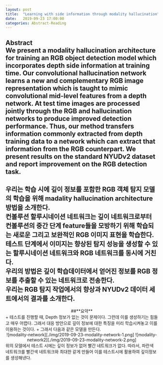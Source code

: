 ```yaml
---
layout: post
title:  "Learning with side information through modality hallucination"
date:   2019-09-23 17:00:00
categories: Abstract-Reading
---
```

Abstract  
We present a modality hallucination architecture for training an RGB object detection model which incorporates depth side information at training time. Our convolutional hallucination network learns a new and complementary RGB image representation which is taught to mimic convolutional mid-level features from a depth network. At test time images are processed jointly through the RGB and hallucination networks to produce improved detection performance. Thus, our method transfers information commonly extracted from depth training data to a network which can extract that information from the RGB counterpart. We present results on the standard NYUDv2 dataset and report improvement on the RGB detection task.
---
우리는 학습 시에 깊이 정보를 포함한 RGB 객체 탐지 모델의 학습을 위해 madality hallucination architecture방법을 소개한다.  
컨볼루션 할루시네이션 네트워크는 깊이 네트워크로부터 컨볼루션의 중간 단계 feature들을 모방하기 위해 학습되는 새로운 그리고 보완적인 RGB 이미지 표현을 학습한다.  
테스트 단계에서 이미지는 향상된 탐지 성능을 생성할 수 있는 할루시네이션 네트워크와 RGB 네트워크를 동시에 거친다.  
우리의 방법은 깊이 학습데이터에서 얻어진 정보를 RGB 정보를 추출할 수 있는 네트워크로 전송한다.  
우리는 RGB 탐지 작업에서의 향상과 NYUDv2 데이터 세트에서의 결과를 소개한다.   
---
<center>##**요약**</center>  
+ 테스트를 진행할 때, Depth 정보가 없는 것이 문제이다. 그런데 이를 생성하기는 힘들고 매우 어렵다. 그래서 대응 방안으로 깊이 정보에 대한 특징을 미리 학습시켜놓고 이를 이용하는 것이다.  
+ 그래서 다음과 같은 모델을 만든다.  
<center>
![modality-network][./img/2019-09-23-modality-network-1.png]
![modality-network2][./img/2019-09-23-modality-network-2.png]
</center>  
위의 모델에서 테스트 시에는 깊이 정보가 없어 빨간 네트워크가 없다.  
따라서, 파란색 네트워크를 빨간색 네트워크와 최대한 같게 만들어 이를 테스트시에 활용하여 깊이정보를 생성해낸다.  
